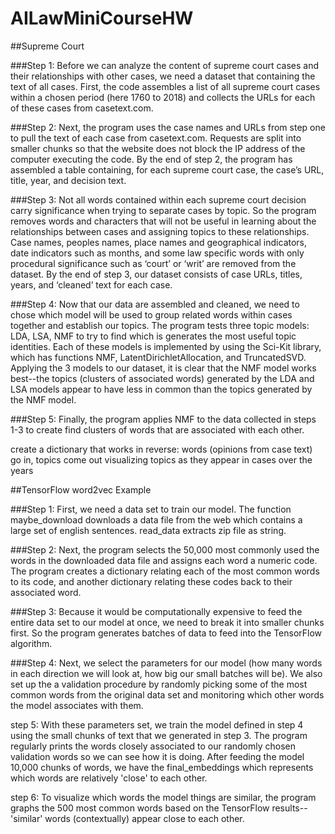 # AILawMiniCourseHW
##Supreme Court

###Step 1:
Before we can analyze the content of supreme court cases and their relationships with other cases, we need a dataset that containing the text of all cases.
First, the code assembles a list of all supreme court cases within a chosen period (here 1760 to 2018) and collects the URLs for each of these cases from casetext.com.

###Step 2:
Next, the program uses the case names and URLs from step one to pull the text of each case from casetext.com. Requests are split into smaller chunks so that the website does not block the IP address of the computer executing the code. By the end of step 2, the program has assembled a table containing, for each supreme court case, the case’s URL, title, year, and decision text.

###Step 3:
Not all words contained within each supreme court decision carry significance when trying to separate cases by topic. So the program removes words and characters that will not be useful in learning about the relationships between cases and assigning topics to these relationships.  Case names, peoples names, place names and geographical indicators, date indicators such as months, and some law specific words with only procedural significance such as ‘court’ or ‘writ’ are removed from the dataset.
By the end of step 3, our dataset consists of case URLs, titles, years, and ‘cleaned’ text for each case.

###Step 4:
Now that our data are assembled and cleaned, we need to chose which model will be used to group related words within cases together and establish our topics.
The program tests three topic models: LDA, LSA, NMF to try to find which is generates the most useful topic identities. Each of these models is implemented by using the Sci-Kit library, which has functions NMF, LatentDirichletAllocation, and TruncatedSVD.
Applying the 3 models to our dataset, it is clear that the NMF model works best--the topics (clusters of associated words) generated by the LDA and LSA models appear to have less in common than the topics generated by the NMF model.

###Step 5:
Finally, the program applies NMF to the data collected in steps 1-3 to create find clusters of words that are associated with each other.

 
create a dictionary that works in reverse: words (opinions from case text) go in, topics come out
visualizing topics as they appear in cases over the years


##TensorFlow word2vec Example

###Step 1:
First, we need a data set to train our model. The function maybe_download downloads a data file from the web which contains a large set of english sentences. read_data extracts zip file as string.

###Step 2:
Next, the program selects the 50,000 most commonly used the words in the downloaded data file and assigns each word a numeric code. The program creates a dictionary relating each of the most common words to its code, and another dictionary relating these codes back to their associated word.

###Step 3: 
Because it would be computationally expensive to feed the entire data set to our model at once, we need to break it into smaller chunks first.
So the program generates batches of data to feed into the TensorFlow algorithm.

###Step 4:
Next, we select the parameters for our model (how many words in each direction we will look at, how big our small batches will be). We also set up the a validation procedure by randomly picking some of the most common words from the original data set and monitoring which other words the model associates with them.

step 5:
With these parameters set, we train the model defined in step 4 using the small chunks of text that we generated in step 3. The program regularly prints the words closely associated to our randomly chosen validation words so we can see how it is doing. After feeding the model 10,000 chunks of words, we have the final_embeddings which represents which words are relatively 'close' to each other.

step 6:
To visualize which words the model things are similar, the program graphs the 500 most common words based on the TensorFlow results-- 'similar' words (contextually) appear close to each other.




